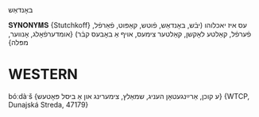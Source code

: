 באָנדאַש

𝐒𝐘𝐍𝐎𝐍𝐘𝐌𝐒 {Stutchkoff} 
 עס איז יאכלוהו (יבֿש, באָנדאַש, פֿוטש, קאַפּוט, פֿאַרפֿל, פֿערפֿל, קאַלטע לאָקשן, קאַלטער צימעס, אויף אַ באָבעס קבֿר) {אומדערפֿאָלג, אָנווער, מפּלה}

WESTERN
========

bóːdàˑš {ע קוכן, אַרײַנגעטאָן העניג, שמאַלץ, צימערינג און אַ ביסל פּאָטעש} {WTCP, Dunajská Streda, 47179}

